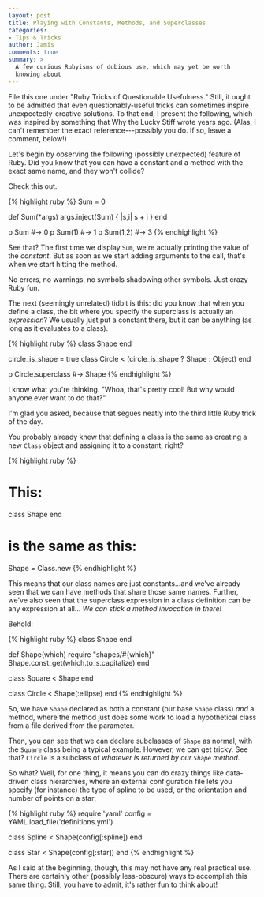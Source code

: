 ```yaml
---
layout: post
title: Playing with Constants, Methods, and Superclasses
categories:
- Tips & Tricks
author: Jamis
comments: true
summary: >
  A few curious Rubyisms of dubious use, which may yet be worth
  knowing about
---
```


File this one under "Ruby Tricks of Questionable Usefulness." Still, it ought to be admitted that even questionably-useful tricks can sometimes inspire unexpectedly-creative solutions. To that end, I present the following, which was inspired by something that Why the Lucky Stiff wrote years ago. (Alas, I can't remember the exact reference---possibly you do. If so, leave a comment, below!)

Let's begin by observing the following (possibly unexpected) feature of Ruby. Did you know that you can have a constant and a method with the exact same name, and they won't collide?

Check this out.

{% highlight ruby %}
Sum = 0

def Sum(*args)
  args.inject(Sum) { |s,i| s + i }
end

p Sum      #-> 0
p Sum(1)   #-> 1
p Sum(1,2) #-> 3
{% endhighlight %}

See that? The first time we display `Sum`, we're actually printing the value of the _constant_. But as soon as we start adding arguments to the call, that's when we start hitting the method.

No errors, no warnings, no symbols shadowing other symbols. Just crazy Ruby fun.

The next (seemingly unrelated) tidbit is this: did you know that when you define a class, the bit where you specify the superclass is actually an _expression_? We usually just put a constant there, but it can be anything (as long as it evaluates to a class).

{% highlight ruby %}
class Shape
end

circle_is_shape = true
class Circle < (circle_is_shape ? Shape : Object)
end

p Circle.superclass #-> Shape
{% endhighlight %}

I know what you're thinking. "Whoa, that's pretty cool! But why would anyone ever want to do that?"

I'm glad you asked, because that segues neatly into the third little Ruby trick of the day.

You probably already knew that defining a class is the same as creating a new `Class` object and assigning it to a constant, right?

{% highlight ruby %}
# This:
class Shape
end

# is the same as this:
Shape = Class.new
{% endhighlight %}

This means that our class names are just constants...and we've already seen that we can have methods that share those same names. Further, we've also seen that the superclass expression in a class definition can be any expression at all... _We can stick a method invocation in there!_

Behold:

{% highlight ruby %}
class Shape
end

def Shape(which)
  require "shapes/#{which}"
  Shape.const_get(which.to_s.capitalize)
end

class Square < Shape
end

class Circle < Shape(:ellipse)
end
{% endhighlight %}

So, we have `Shape` declared as both a constant (our base `Shape` class) _and_ a method, where the method just does some work to load a hypothetical class from a file derived from the parameter.

Then, you can see that we can declare subclasses of `Shape` as normal, with the `Square` class being a typical example. However, we can get tricky. See that? `Circle` is a subclass of _whatever is returned by our `Shape` method_.

So what? Well, for one thing, it means you can do crazy things like data-driven class hierarchies, where an external configuration file lets you specify (for instance) the type of spline to be used, or the orientation and number of points on a star:

{% highlight ruby %}
require 'yaml'
config = YAML.load_file('definitions.yml')

class Spline < Shape(config[:spline])
end

class Star < Shape(config[:star])
end
{% endhighlight %}

As I said at the beginning, though, this may not have any real practical use. There are certainly other (possibly less-obscure) ways to accomplish this same thing. Still, you have to admit, it's rather fun to think about!
